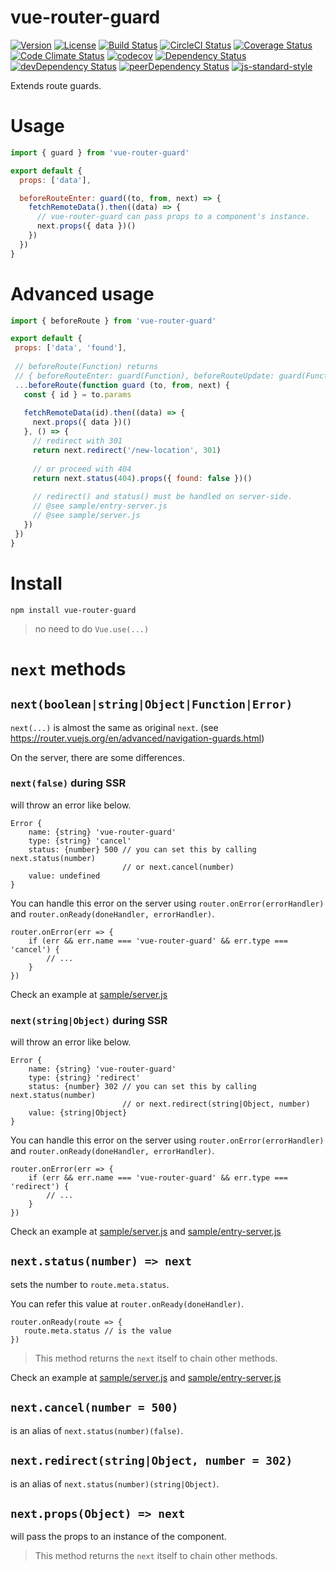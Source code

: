 # vue-router-guard

[![Version](https://img.shields.io/npm/v/vue-router-guard.svg)](https://www.npmjs.com/package/vue-router-guard)
[![License](https://img.shields.io/npm/l/vue-router-guard.svg)](https://www.npmjs.com/package/vue-router-guard)
[![Build Status](https://travis-ci.org/ooxif/vue-router-guard.svg)](https://travis-ci.org/ooxif/vue-router-guard)
[![CircleCI Status](https://circleci.com/gh/ooxif/vue-router-guard.svg?style=shield)](https://circleci.com/gh/ooxif/vue-router-guard)
[![Coverage Status](https://img.shields.io/coveralls/ooxif/vue-router-guard/master.svg)](https://coveralls.io/github/ooxif/vue-router-guard?branch=master)
[![Code Climate Status](https://codeclimate.com/github/ooxif/vue-router-guard.svg)](https://codeclimate.com/github/ooxif/vue-router-guard)
[![codecov](https://codecov.io/gh/ooxif/vue-router-guard/branch/master/graph/badge.svg)](https://codecov.io/gh/ooxif/vue-router-guard)
[![Dependency Status](https://david-dm.org/ooxif/vue-router-guard.svg)](https://david-dm.org/ooxif/vue-router-guard)
[![devDependency Status](https://david-dm.org/ooxif/vue-router-guard/dev-status.svg)](https://david-dm.org/ooxif/vue-router-guard/?type=dev)
[![peerDependency Status](https://david-dm.org/ooxif/vue-router-guard/peer-status.svg)](https://david-dm.org/ooxif/vue-router-guard/?type=peer)
[![js-standard-style](https://img.shields.io/badge/code%20style-standard-brightgreen.svg)](http://standardjs.com)

Extends route guards.

# Usage

```javascript
import { guard } from 'vue-router-guard'

export default {
  props: ['data'],

  beforeRouteEnter: guard((to, from, next) => {
    fetchRemoteData().then((data) => {
      // vue-router-guard can pass props to a component's instance.
      next.props({ data })()
    })
  })
}
```

# Advanced usage

 ```javascript
import { beforeRoute } from 'vue-router-guard'

export default {
  props: ['data', 'found'],
  
  // beforeRoute(Function) returns
  // { beforeRouteEnter: guard(Function), beforeRouteUpdate: guard(Function) }
  ...beforeRoute(function guard (to, from, next) {
    const { id } = to.params
    
    fetchRemoteData(id).then((data) => {
      next.props({ data })()
    }, () => {
      // redirect with 301
      return next.redirect('/new-location', 301)
      
      // or proceed with 404
      return next.status(404).props({ found: false })()
      
      // redirect() and status() must be handled on server-side.
      // @see sample/entry-server.js
      // @see sample/server.js
    })
  })
}
```

# Install

`npm install vue-router-guard`

> no need to do `Vue.use(...)`

# `next` methods

## `next(boolean|string|Object|Function|Error)`

`next(...)` is almost the same as original `next`.
(see https://router.vuejs.org/en/advanced/navigation-guards.html)

On the server, there are some differences.

### `next(false)` during SSR

will throw an error like below.

    Error {
        name: {string} 'vue-router-guard'
        type: {string} 'cancel'
        status: {number} 500 // you can set this by calling next.status(number)
                             // or next.cancel(number)
        value: undefined
    }

You can handle this error on the server using `router.onError(errorHandler)`
and `router.onReady(doneHandler, errorHandler)`.

    router.onError(err => {
        if (err && err.name === 'vue-router-guard' && err.type === 'cancel') {
            // ...
        }
    })

Check an example at [sample/server.js](/sample/server.js)

### `next(string|Object)` during SSR

will throw an error like below.

    Error {
        name: {string} 'vue-router-guard'
        type: {string} 'redirect'
        status: {number} 302 // you can set this by calling next.status(number)
                             // or next.redirect(string|Object, number)
        value: {string|Object}
    }

You can handle this error on the server using `router.onError(errorHandler)`
and `router.onReady(doneHandler, errorHandler)`.

    router.onError(err => {
        if (err && err.name === 'vue-router-guard' && err.type === 'redirect') {
            // ...
        }
    })

Check an example at [sample/server.js](/sample/server.js) and
[sample/entry-server.js](/sample/entry-server.js)

## `next.status(number) => next`

sets the number to `route.meta.status`.

You can refer this value at `router.onReady(doneHandler)`.

    router.onReady(route => {
       route.meta.status // is the value
    })

> This method returns the `next` itself to chain other methods.

Check an example at [sample/server.js](/sample/server.js) and
[sample/entry-server.js](/sample/entry-server.js)

## `next.cancel(number = 500)`

is an alias of `next.status(number)(false)`.

## `next.redirect(string|Object, number = 302)`

is an alias of `next.status(number)(string|Object)`.

## `next.props(Object) => next`

will pass the props to an instance of the component.

> This method returns the `next` itself to chain other methods.
